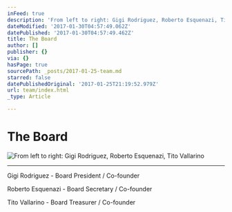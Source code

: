 ```yaml
---
inFeed: true
description: 'From left to right: Gigi Rodriguez, Roberto Esquenazi, Tito Vallarino'
dateModified: '2017-01-30T04:57:49.062Z'
datePublished: '2017-01-30T04:57:49.462Z'
title: The Board
author: []
publisher: {}
via: {}
hasPage: true
sourcePath: _posts/2017-01-25-team.md
starred: false
datePublishedOriginal: '2017-01-25T21:19:52.979Z'
url: team/index.html
_type: Article

---
```

# The Board
![From left to right: Gigi Rodriguez, Roberto Esquenazi, Tito Vallarino](https://the-grid-user-content.s3-us-west-2.amazonaws.com/f41ef7b7-9130-4698-a965-e94c0412b8ae.png)

---

Gigi Rodriguez - Board President / Co-founder

Roberto Esquenazi - Board Secretary / Co-founder

Tito Vallarino - Board Treasurer / Co-founder